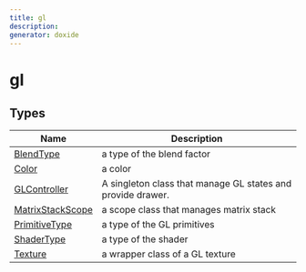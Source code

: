 ```yaml
---
title: gl
description: 
generator: doxide
---
```



# gl



## Types

| Name | Description |
| ---- | ----------- |
| [BlendType](BlendType/index.md) |  a type of the blend factor  |
| [Color](Color/index.md) |  a color  |
| [GLController](GLController/index.md) |  A singleton class that manage GL states and provide drawer. |
| [MatrixStackScope](MatrixStackScope/index.md) |  a scope class that manages matrix stack  |
| [PrimitiveType](PrimitiveType/index.md) |  a type of the GL primitives  |
| [ShaderType](ShaderType/index.md) |  a type of the shader  |
| [Texture](Texture/index.md) |  a wrapper class of a GL texture  |

